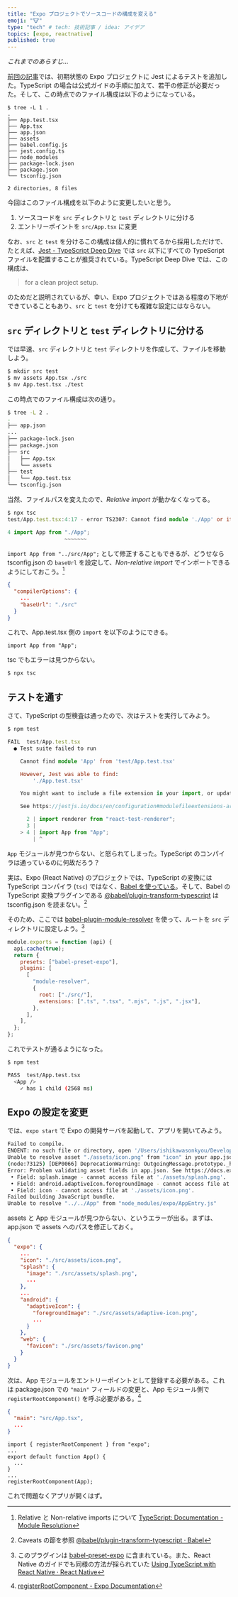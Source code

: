 ```yaml
---
title: "Expo プロジェクトでソースコードの構成を変える"
emoji: "🐮"
type: "tech" # tech: 技術記事 / idea: アイデア
topics: [expo, reactnative]
published: true
---
```


*これまでのあらすじ…*

[前回の記事](https://zenn.dev/takanori_is/articles/setup-jest-for-expo-typescript-project)では、初期状態の Expo プロジェクトに Jest によるテストを追加した。TypeScript の場合は公式ガイドの手順に加えて、若干の修正が必要だった。そして、この時点でのファイル構成は以下のようになっている。

```
$ tree -L 1 .
.
├── App.test.tsx
├── App.tsx
├── app.json
├── assets
├── babel.config.js
├── jest.config.ts
├── node_modules
├── package-lock.json
├── package.json
└── tsconfig.json

2 directories, 8 files
```

今回はこのファイル構成を以下のように変更したいと思う。

1. ソースコードを `src` ディレクトリと `test` ディレクトリに分ける
2. エントリーポイントを `src/App.tsx` に変更

なお、`src` と `test` を分けるこの構成は個人的に慣れてるから採用しただけで、たとえば、[Jest - TypeScript Deep Dive](https://basarat.gitbook.io/typescript/intro-1/jest) では `src` 以下にすべての TypeScript ファイルを配置することが推奨されている。TypeScript Deep Dive では、この構成は、

> for a clean project setup.

のためだと説明されているが、幸い、Expo プロジェクトではある程度の下地ができていることもあり、`src` と `test` を分けても複雑な設定にはならない。

## `src` ディレクトリと `test` ディレクトリに分ける

では早速、`src` ディレクトリと `test` ディレクトリを作成して、ファイルを移動しよう。

```bash
$ mkdir src test
$ mv assets App.tsx ./src
$ mv App.test.tsx ./test
```

この時点でのファイル構成は次の通り。

```bash
$ tree -L 2 .
.
├── app.json
...
├── package-lock.json
├── package.json
├── src
│   ├── App.tsx
│   └── assets
├── test
│   └── App.test.tsx
└── tsconfig.json
```

当然、ファイルパスを変えたので、*Relative import* が動かなくなってる。

```typescript
$ npx tsc
test/App.test.tsx:4:17 - error TS2307: Cannot find module './App' or its corresponding type declarations.

4 import App from "./App";
                  ~~~~~~~
```

`import App from "../src/App";` として修正することもできるが、どうせなら tsconfig.json の `baseUrl` を設定して、*Non-relative import* でインポートできるようにしておこう。[^1]

```json:tsconfig.json
{
  "compilerOptions": {
    ...
    "baseUrl": "./src"
  }
}
```

これで、App.test.tsx 側の `import` を以下のようにできる。

```typescript:App.test.tsx
import App from "App";
```

tsc でもエラーは見つからない。

```bash
$ npx tsc
```

## テストを通す

さて、TypeScript の型検査は通ったので、次はテストを実行してみよう。

```typescript
$ npm test

FAIL  test/App.test.tsx
  ● Test suite failed to run

    Cannot find module 'App' from 'test/App.test.tsx'

    However, Jest was able to find:
    	'./App.test.tsx'

    You might want to include a file extension in your import, or update your 'moduleFileExtensions', which is currently ['ts', 'tsx', 'js', 'jsx'].

    See https://jestjs.io/docs/en/configuration#modulefileextensions-arraystring

      2 | import renderer from "react-test-renderer";
      3 | 
    > 4 | import App from "App";
        | ^
```

`App` モジュールが見つからない、と怒られてしまった。TypeScript のコンパイラは通っているのに何故だろう？

実は、Expo (React Native) のプロジェクトでは、TypeScript の変換には TypeScript コンパイラ (`tsc`) ではなく、[Babel を使っている](https://reactnative.dev/docs/javascript-environment#javascript-syntax-transformers)。そして、Babel の TypeScript 変換プラグインである [@babel/plugin-transform-typescript](https://babeljs.io/docs/en/babel-plugin-transform-typescript) は tsconfig.json を読まない。[^2]

そのため、ここでは [babel-plugin-module-resolver](https://github.com/tleunen/babel-plugin-module-resolver) を使って、ルートを `src` ディレクトリに設定しよう。[^3]

```js:babel.config.js
module.exports = function (api) {
  api.cache(true);
  return {
    presets: ["babel-preset-expo"],
    plugins: [
      [
        "module-resolver",
        {
          root: ["./src/"],
          extensions: [".ts", ".tsx", ".mjs", ".js", ".jsx"],
        },
      ],
    ],
  };
};
```

これでテストが通るようになった。

```bash
$ npm test

PASS  test/App.test.tsx
  <App />
    ✓ has 1 child (2568 ms)
```

## Expo の設定を変更

では、`expo start` で Expo の開発サーバを起動して、アプリを開いてみよう。

```bash
Failed to compile.
ENOENT: no such file or directory, open '/Users/ishikawasonkyou/Developer/Workspace/my-zenn-content/.work/my-expo-app/assets/favicon.png'
Unable to resolve asset "./assets/icon.png" from "icon" in your app.json or app.config.js
(node:73125) [DEP0066] DeprecationWarning: OutgoingMessage.prototype._headers is deprecated
Error: Problem validating asset fields in app.json. See https://docs.expo.io/
 • Field: splash.image - cannot access file at './assets/splash.png'.
 • Field: android.adaptiveIcon.foregroundImage - cannot access file at './assets/adaptive-icon.png'.
 • Field: icon - cannot access file at './assets/icon.png'.
Failed building JavaScript bundle.
Unable to resolve "../../App" from "node_modules/expo/AppEntry.js"
```

assets と App モジュールが見つからない、というエラーが出る。まずは、app.json で assets へのパスを修正しておく。

```json:app.json
{
  "expo": {
    ...
    "icon": "./src/assets/icon.png",
    "splash": {
      "image": "./src/assets/splash.png",
      ...
    },
    ...
    "android": {
      "adaptiveIcon": {
        "foregroundImage": "./src/assets/adaptive-icon.png",
        ...
      }
    },
    "web": {
      "favicon": "./src/assets/favicon.png"
    }
  }
}
```

次は、App モジュールをエントリーポイントとして登録する必要がある。これは package.json での `"main"` フィールドの変更と、App モジュール側で `registerRootComponent()` を呼ぶ必要がある。[^4]

```json:package.json
{
  "main": "src/App.tsx",
  ...
}
```

```typescript:App.tsx
import { registerRootComponent } from "expo";
...
export default function App() {
  ...
}
...
registerRootComponent(App);
```

これで問題なくアプリが開くはず。

[^1]: Relative と Non-relative imports について [TypeScript: Documentation - Module Resolution](https://www.typescriptlang.org/docs/handbook/module-resolution.html#relative-vs-non-relative-module-imports)
[^2]: Caveats の節を参照 [@babel/plugin-transform-typescript · Babel](https://babeljs.io/docs/en/babel-plugin-transform-typescript#caveats)
[^3]: このプラグインは [babel-preset-expo](https://github.com/expo/expo/tree/master/packages/babel-preset-expo) に含まれている。また、React Native のガイドでも同様の方法が採られていた [Using TypeScript with React Native · React Native](https://reactnative.dev/docs/0.61/typescript#using-custom-path-aliases-with-typescript)
[^4]: [registerRootComponent - Expo Documentation](https://docs.expo.io/versions/latest/sdk/register-root-component/)